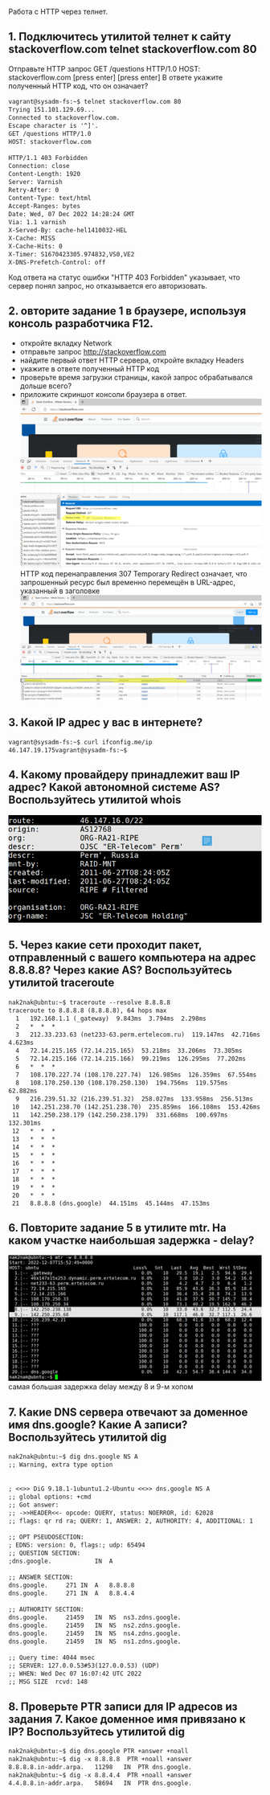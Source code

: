 Работа c HTTP через телнет. 
## 1. Подключитесь утилитой телнет к сайту stackoverflow.com telnet stackoverflow.com 80
Отправьте HTTP запрос
GET /questions HTTP/1.0
HOST: stackoverflow.com
[press enter]
[press enter]
В ответе укажите полученный HTTP код, что он означает?

    vagrant@sysadm-fs:~$ telnet stackoverflow.com 80
    Trying 151.101.129.69...
    Connected to stackoverflow.com.
    Escape character is '^]'.
    GET /questions HTTP/1.0
    HOST: stackoverflow.com
    
    HTTP/1.1 403 Forbidden
    Connection: close
    Content-Length: 1920
    Server: Varnish
    Retry-After: 0
    Content-Type: text/html
    Accept-Ranges: bytes
    Date: Wed, 07 Dec 2022 14:28:24 GMT
    Via: 1.1 varnish
    X-Served-By: cache-hel1410032-HEL
    X-Cache: MISS
    X-Cache-Hits: 0
    X-Timer: S1670423305.974832,VS0,VE2
    X-DNS-Prefetch-Control: off


Код ответа на статус ошибки "HTTP 403 Forbidden" указывает, что сервер понял запрос, но отказывается его авторизовать.
## 2. овторите задание 1 в браузере, используя консоль разработчика F12.
- откройте вкладку Network
- отправьте запрос http://stackoverflow.com
- найдите первый ответ HTTP сервера, откройте вкладку Headers
- укажите в ответе полученный HTTP код
- проверьте время загрузки страницы, какой запрос обрабатывался дольше всего?
- приложите скриншот консоли браузера в ответ.
![net01](https://github.com/nak2nak/devops-netology/blob/main/img/3-6-001.png)
HTTP код перенаправления 307 Temporary Redirect означает, что запрошенный ресурс был временно перемещён в URL-адрес, указанный в заголовке
![net01](https://github.com/nak2nak/devops-netology/blob/main/img/3-6-002.png)

## 3. Какой IP адрес у вас в интернете?
    vagrant@sysadm-fs:~$ curl ifconfig.me/ip
    46.147.19.175vagrant@sysadm-fs:~$
## 4. Какому провайдеру принадлежит ваш IP адрес? Какой автономной системе AS? Воспользуйтесь утилитой whois
![net01](https://github.com/nak2nak/devops-netology/blob/main/img/3-6-004.png)

## 5. Через какие сети проходит пакет, отправленный с вашего компьютера на адрес 8.8.8.8? Через какие AS? Воспользуйтесь утилитой traceroute
    nak2nak@ubntu:~$ traceroute --resolve 8.8.8.8
    traceroute to 8.8.8.8 (8.8.8.8), 64 hops max
      1   192.168.1.1 (_gateway)  9.843ms  3.794ms  2.298ms 
      2   *  *  * 
      3   212.33.233.63 (net233-63.perm.ertelecom.ru)  119.147ms  42.716ms  4.623ms 
      4   72.14.215.165 (72.14.215.165)  53.218ms  33.206ms  73.305ms 
      5   72.14.215.166 (72.14.215.166)  99.219ms  126.295ms  77.202ms 
      6   *  *  * 
      7   108.170.227.74 (108.170.227.74)  126.985ms  126.359ms  67.554ms 
      8   108.170.250.130 (108.170.250.130)  194.756ms  119.575ms  62.882ms 
      9   216.239.51.32 (216.239.51.32)  258.027ms  133.958ms  256.513ms 
     10   142.251.238.70 (142.251.238.70)  235.859ms  166.108ms  153.426ms 
     11   142.250.238.179 (142.250.238.179)  331.668ms  100.697ms  132.301ms 
     12   *  *  * 
     13   *  *  * 
     14   *  *  * 
     15   *  *  * 
     16   *  *  * 
     17   *  *  * 
     18   *  *  * 
     19   *  *  * 
     20   *  *  * 
     21   8.8.8.8 (dns.google)  44.151ms  45.144ms  47.153ms 

## 6. Повторите задание 5 в утилите mtr. На каком участке наибольшая задержка - delay?
![net01](https://github.com/nak2nak/devops-netology/blob/main/img/3-6-005.png)
самая большая задержка delay между 8 и 9-м хопом
## 7. Какие DNS сервера отвечают за доменное имя dns.google? Какие A записи? Воспользуйтесь утилитой dig
    nak2nak@ubntu:~$ dig dns.google NS A
    ;; Warning, extra type option
    
    
    ; <<>> DiG 9.18.1-1ubuntu1.2-Ubuntu <<>> dns.google NS A
    ;; global options: +cmd
    ;; Got answer:
    ;; ->>HEADER<<- opcode: QUERY, status: NOERROR, id: 62028
    ;; flags: qr rd ra; QUERY: 1, ANSWER: 2, AUTHORITY: 4, ADDITIONAL: 1
    
    ;; OPT PSEUDOSECTION:
    ; EDNS: version: 0, flags:; udp: 65494
    ;; QUESTION SECTION:
    ;dns.google.			IN	A
    
    ;; ANSWER SECTION:
    dns.google.		271	IN	A	8.8.8.8
    dns.google.		271	IN	A	8.8.4.4
    
    ;; AUTHORITY SECTION:
    dns.google.		21459	IN	NS	ns3.zdns.google.
    dns.google.		21459	IN	NS	ns2.zdns.google.
    dns.google.		21459	IN	NS	ns4.zdns.google.
    dns.google.		21459	IN	NS	ns1.zdns.google.
    
    ;; Query time: 4044 msec
    ;; SERVER: 127.0.0.53#53(127.0.0.53) (UDP)
    ;; WHEN: Wed Dec 07 16:07:42 UTC 2022
    ;; MSG SIZE  rcvd: 148

## 8. Проверьте PTR записи для IP адресов из задания 7. Какое доменное имя привязано к IP? Воспользуйтесь утилитой dig
    nak2nak@ubntu:~$ dig dns.google PTR +answer +noall
    nak2nak@ubntu:~$ dig -x 8.8.8.8  PTR +noall +answer
    8.8.8.8.in-addr.arpa.	11298	IN	PTR	dns.google.
    nak2nak@ubntu:~$ dig -x 8.8.4.4  PTR +noall +answer
    4.4.8.8.in-addr.arpa.	58694	IN	PTR	dns.google.
